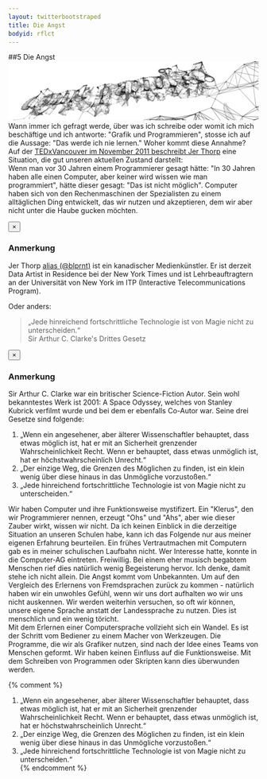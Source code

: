 ```yaml
---
layout: twitterbootstraped
title: Die Angst
bodyid: rflct
---
```


<a name="11"></a>
##5 Die Angst
![dont panik](images/dontpanik.jpg)
Wann immer ich gefragt werde, über was ich schreibe oder womit ich mich beschäftige und ich antworte: "Grafik und Programmieren", stosse ich auf die Aussage: "Das werde ich nie lernen." Woher kommt diese Annahme? Auf der [TEDxVancouver im November 2011 beschreibt Jer Thorp](http://www.ted.com/talks/lang/en/jer_thorp_make_data_more_human.html) eine Situation, die gut unseren aktuellen Zustand darstellt:  
Wenn man vor 30 Jahren einem Programmierer gesagt hätte: "In 30 Jahren haben alle einen Computer, aber keiner wird wissen wie man programmiert", hätte dieser gesagt: "Das ist nicht möglich". <a data-toggle="modal" href="#myModal1" ><i class="icon-asterisk"></i></a> Computer haben sich von den Rechenmaschinen der Spezialisten zu einem alltäglichen Ding entwickelt, das wir nutzen und akzeptieren, dem wir aber nicht unter die Haube gucken möchten. 
<div class="modal fade" id="myModal1">
    <script type="text/javascript">$(this).modal('hide');</script>
  <div class="modal-header">
    <button class="close" data-dismiss="modal">×</button>
    <h3>Anmerkung</h3>
  </div>
  <div class="modal-body">
    <p> Jer Thorp <a href="http://blog.blprnt.com/">alias (@blprnt)</a> ist ein kanadischer Medienkünstler. Er ist derzeit Data Artist in Residence bei der New York Times und ist Lehrbeauftragtern an der Universität von New York im ITP (Interactive Telecommunications Program).</p>
  </div>
</div>

Oder anders:  

> „Jede hinreichend fortschrittliche Technologie ist von Magie nicht zu unterscheiden.“  
> Sir Arthur C. Clarke's Drittes Gesetz <a data-toggle="modal" href="#myModal2" ><i class="icon-asterisk"></i></a>  

<div class="modal fade" id="myModal2">
    <script type="text/javascript">$(this).modal('hide');</script>
  <div class="modal-header">
    <button class="close" data-dismiss="modal">×</button>
    <h3>Anmerkung</h3>
  </div>
  <div class="modal-body">
    <p>Sir Arthur C. Clarke war ein britischer Science-Fiction Autor. Sein wohl bekanntestes Werk ist 2001: A Space Odyssey, welches von Stanley Kubrick verfilmt wurde und bei dem er ebenfalls Co-Autor war. Seine drei Gesetze sind folgende:<br>

<ol>
	<li>„Wenn ein angesehener, aber älterer Wissenschaftler behauptet, dass etwas möglich ist, hat er mit an Sicherheit grenzender Wahrscheinlichkeit Recht. Wenn er behauptet, dass etwas unmöglich ist, hat er höchstwahrscheinlich Unrecht.“</li>
<li>„Der einzige Weg, die Grenzen des Möglichen zu finden, ist ein klein wenig über diese hinaus in das Unmögliche vorzustoßen.“</li>
<li>„Jede hinreichend fortschrittliche Technologie ist von Magie nicht zu unterscheiden.“ </li>
</ol> 
</p>
  </div>
</div>  

Wir haben Computer und ihre Funktionsweise mystifizert. Ein "Klerus", den wir Programmierer nennen, erzeugt "Ohs" und "Ahs", aber wie dieser Zauber wirkt, wissen wir nicht. Da ich keinen Einblick in die derzeitige Situation an unseren Schulen habe, kann ich das Folgende nur aus meiner eigenen Erfahrung beurteilen. Ein frühes Vertrautmachen mit Computern gab es in meiner schulischen Laufbahn nicht. Wer Interesse hatte, konnte in die Computer-AG eintreten. Freiwillig. Bei einem eher musisch begabtem Menschen rief dies natürlich wenig Begeisterung hervor. Ich denke, damit stehe ich nicht allein. Die Angst kommt vom Unbekannten. Um auf den Vergleich des Erlernens von Fremdsprachen zurück zu kommen - natürlich haben wir ein unwohles Gefühl, wenn wir uns dort aufhalten wo wir uns nicht auskennen. Wir werden weiterhin versuchen, so oft wir können, unsere eigene Sprache anstatt der Landessprache zu nutzen. Dies ist menschlich und ein wenig töricht.  
Mit dem Erlernen einer Computersprache vollzieht sich ein Wandel. Es ist der Schritt vom Bediener zu einem Macher von Werkzeugen. Die Programme, die wir als Grafiker nutzen, sind nach der Idee eines Teams von Menschen geformt. Wir haben keinen Einfluss auf die Funktionsweise. Mit dem Schreiben von Programmen oder Skripten kann dies überwunden werden.    

{% comment %}
[^jt]: Jeff Thorp (@blprnt) ist ein kanadischer Medienkünstler. Er ist derzeit Data Artist in Residence bei der New York Times und ist Lehrbeauftragtern an der Universität von New York im ITP (Interactive Telecommunications Program).  
[^sacc]: Sir Arthur C. Clarke war ein britischer Sience-Fiction Autor. Sein wohl bekanntestes Werk ist 2001: A Space Odyssey welches von Stanley Kubrick verfilmt wurde und bei dem er ebenfalls Co-Autor war. Seine drei Gesetze sind folgende:  
1. „Wenn ein angesehener, aber älterer Wissenschaftler behauptet, dass etwas möglich ist, hat er mit an Sicherheit grenzender Wahrscheinlichkeit Recht. Wenn er behauptet, dass etwas unmöglich ist, hat er höchstwahrscheinlich Unrecht.“  
2. „Der einzige Weg, die Grenzen des Möglichen zu finden, ist ein klein wenig über diese hinaus in das Unmögliche vorzustoßen.“  
3. „Jede hinreichend fortschrittliche Technologie ist von Magie nicht zu unterscheiden.“  
{% endcomment %}
